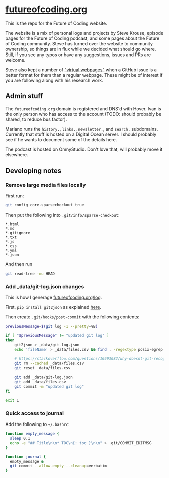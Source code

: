 # [futureofcoding.org](http://futureofcoding.org)

This is the repo for the Future of Coding website.

The website is a mix of personal logs and projects by Steve Krouse, episode pages for the Future of Coding podcast, and some pages about the Future of Coding community. Steve has turned over the website to community ownership, so things are in flux while we decided what should go where. Still, if you see any typos or have any suggestions, issues and PRs are welcome.

Steve also kept a number of ["virtual webpages"](https://github.com/futureofcoding/futureofcoding.org/issues?q=is%3Aopen+is%3Aissue+label%3A%22virtual+webpage%22) when a GitHub issue is a better format for them than a regular webpage. These might be of interest if you are following along with his research work.

## Admin stuff

The `futureofcoding.org` domain is registered and DNS'd with Hover. Ivan is the only person who has access to the account (TODO: should probably be shared, to reduce bus factor).

Mariano runs the `history.`, `links.`, `newsletter.`, and `search.` subdomains. Currently that stuff is hosted on a Digital Ocean server. I should probably see if he wants to document some of the details here.

The podcast is hosted on OmnyStudio. Don't love that, will probably move it elsewhere.

## Developing notes

### Remove large media files locally

First run:

```bash
git config core.sparsecheckout true
```

Then put the following into `.git/info/sparse-checkout`:

```
*.html
*.md
*.gitignore
*.txt
*.js
*.css
*.yml
*.json
```

And then run


```bash
git read-tree -mu HEAD
```


### Add _data/git-log.json changes

This is how I generage [futureofcoding.org/log](futureofcoding.org/log).

First, `pip install git2json` as explained [here](https://github.com/tarmstrong/git2json#installation).

Then create `.git/hooks/post-commit` with the following contents:

```bash
previousMessage=$(git log -1 --pretty=%B)

if [ "$previousMessage" != "updated git log" ]
then
    git2json > _data/git-log.json
    echo 'fileName' > _data/files.csv && find . -regextype posix-egrep -regex ".*\.(md|html)$"  -not -path "./_site/*" >> _data/files.csv

    # https://stackoverflow.com/questions/16993082/why-doesnt-git-recognize-that-my-file-has-been-changed-therefore-git-add-not-w
    git rm --cached _data/files.csv
    git reset _data/files.csv

    git add _data/git-log.json
    git add _data/files.csv
    git commit -m "updated git log"
fi

exit 1
```

### Quick access to journal

Add the following to `~/.bashrc`:

```bash
function empty_message {
  sleep 0.1
  echo -e "## Title\n\n* TOC\n{: toc }\n\n" > .git/COMMIT_EDITMSG
}

function journal {
  empty_message &
  git commit --allow-empty --cleanup=verbatim
}
```
